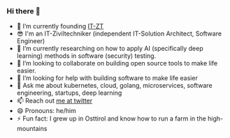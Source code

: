 ### Hi there 👋

- 🔭 I’m currently founding [IT-ZT](https://www.it-zt.at)
- 😎 I'm an IT-Ziviltechniker (independent IT-Solution Architect, Software Engineer)
- 🌱 I’m currently researching on how to apply AI (specifically deep learning) methods in software (security) testing.
- 👯 I’m looking to collaborate on building open source tools to make life easier.
- 🤔 I’m looking for help with building software to make life easier
- 💬 Ask me about kubernetes, cloud, golang, microservices, software engineering, startups, deep learning
- 📫 Reach out [me at twitter](https://twitter.com/hmuehlburger)
- 😄 Pronouns: he/him
- ⚡ Fun fact: I grew up in Osttirol and know how to run a farm in the high-mountains
